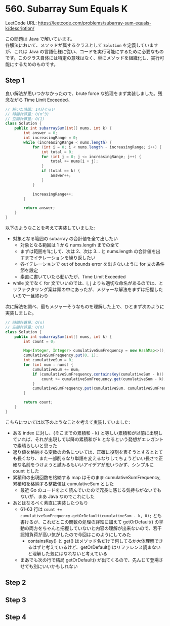 # 560. Subarray Sum Equals K

LeetCode URL: https://leetcode.com/problems/subarray-sum-equals-k/description/

この問題は Java で解いています。  
各解法において、メソッドが属するクラスとして `Solution` を定義していますが、これは Java の言語仕様に従い、コードを実行可能にするために必要なものです。このクラス自体には特定の意味はなく、単にメソッドを組織化し、実行可能にするためのものです。

## Step 1

良い解法が思いつかなかったので、brute force な処理をまず実装しました。残念ながら Time Limit Exceeded。

```java
// 解いた時間: 14分ぐらい
// 時間計算量: O(n^3)
// 空間計算量: O(1)
class Solution {
    public int subarraySum(int[] nums, int k) {
        int answer = 0;
        int increasingRange = 0;
        while (increasingRange < nums.length) {
            for (int i = 0; i < nums.length - increasingRange; i++) {
                int total = 0;
                for (int j = 0; j <= increasingRange; j++) {
                    total += nums[i + j];
                }
                if (total == k) {
                    answer++;
                }
            }

            increasingRange++;
        }

        return answer;
    }
}
```

以下のようなことを考えて実装していました:

- 対象となる範囲の subarray の合計値を全て出したい
    - 対象となる範囲は 1 から nums.length までの全て
    - まずは範囲を1にして、次は 2、次は 3... と nums.length の合計値を出すまでイテレーションを繰り返したい
    - 各イテレーションで out of bounds error を出さないように for 文の条件節を設定
    - 素直に書いていたら動いたが、Time Limit Exceeded
- while 文でなく for 文でいいのでは、i, j よりも適切な命名があるのでは、とリファクタリング案は頭の中にあったが、メジャーな解法をまずは把握したいので一旦終わり

次に解法を調べ、最もメジャーそうなものを理解した上で、ひとまず次のように実装しました。

```java
// 時間計算量: O(n)
// 空間計算量: O(n) 
class Solution {
    public int subarraySum(int[] nums, int k) {
        int count = 0;

        Map<Integer, Integer> cumulativeSumFrequency = new HashMap<>();
        cumulativeSumFrequency.put(0, 1);
        int cumulativeSum = 0;
        for (int num : nums) {
            cumulativeSum += num;
            if (cumulativeSumFrequency.containsKey(cumulativeSum - k)) {
                count += cumulativeSumFrequency.get(cumulativeSum - k);
            }
            cumulativeSumFrequency.put(cumulativeSum, cumulativeSumFrequency.getOrDefault(cumulativeSum, 0) + 1);
        }

        return count;
    }
}
```

こちらについては以下のようなことを考えて実装していました:

- ある index に対し、{そこまでの累積和 - k} と等しい累積和が以前に出現していれば、それが出現して以降の累積和が k となるという発想がエレガントで素晴らしいと思った
- 返り値を格納する変数の命名については、正確に役割を表そうとするととても長くなり、また一部削るなり単語を変えるなりしてちょうどいい長さで正確な名前をつけようと試みるもいいアイデアが思いつかず、シンプルに count とした
- 累積和の出現回数を格納する map はそのまま cumulativeSumFrequency, 累積和を格納する整数値は cumulativeSum とした
    - 最近 Go のコードをよく読んでいたので冗長に感じる気持ちがないでもないが、まあ Java なのでこれにした
- あとはなるべく素直に実装したつもり
    - 61-63 行は `count += cumulativeSumFrequency.getOrDefault(cumulativeSum - k, 0);` とも書けるが、これだとこの関数の処理の詳細に加えて getOrDefault() の挙動の両方をちゃんと把握していないと内容の理解が出来ないので、若干認知負荷が高い気がしたので今回はこのようにしてみた
        - containsKey() と get() はメソッド名だけで何してるか大体理解できるはずと考えているけど、getOrDefault() はリファレンス読まないと理解した気にはなれないと考えている
    - まあでも次の行で結局 getOrDefault() が出てくるので、先んじて登場させても別にいいかもしれない

## Step 2

## Step 3

## Step 4

